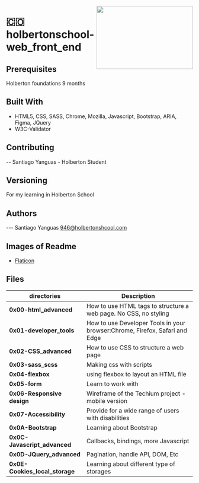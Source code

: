 <p>
<img width="260" height="170" src="https://image.flaticon.com/icons/svg/1137/1137130.svg" align="right" >
</p>

# :colombia: holbertonschool-web_front_end

## Prerequisites

Holberton foundations 9 months

## Built With

- HTML5, CSS, SASS, Chrome, Mozilla, Javascript, Bootstrap, ARIA, Figma, JQuery
- W3C-Validator

## Contributing

-- Santiago Yanguas - Holberton Student

## Versioning

For my learning in Holberton School

## Authors

--- Santiago Yanguas 946@holbertonshcool.com

## Images of Readme

- [Flaticon](https://www.flaticon.es/)

## Files

| directories                    | Description                                                                 |
| ------------------------------ | --------------------------------------------------------------------------- |
| **0x00-html_advanced**         | How to use HTML tags to structure a web page. No CSS, no styling            |
| **0x01-developer_tools**       | How to use Developer Tools in your browser:Chrome, Firefox, Safari and Edge |
| **0x02-CSS_advanced**          | How to use CSS to structure a web page                                      |
| **0x03-sass_scss**             | Making css with scripts                                                     |
| **0x04-flexbox**               | using flexbox to layout an HTML file                                        |
| **0x05-form**                  | Learn to work with                                                          |
| **0x06-Responsive design**     | Wireframe of the Techium project - mobile version                           |
| **0x07-Accessibility**         | Provide for a wide range of users with disabilities                         |
| **0x0A-Bootstrap**             | Learning about Bootstrap                                                    |
| **0x0C-Javascript_advanced**   | Callbacks, bindings, more Javascript                                        |
| **0x0D-JQuery_advanced**       | Pagination, handle API, DOM, Etc                                            |
| **0x0E-Cookies_local_storage** | Learning about different type of storages                                   |
